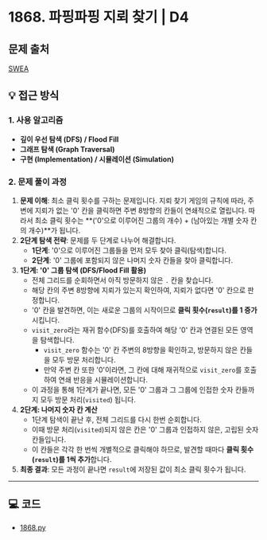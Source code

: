 # 1868. 파핑파핑 지뢰 찾기 | D4

## 문제 출처
[SWEA](https://swexpertacademy.com/main/talk/solvingClub/problemView.do?solveclubId=AZgvQCv6GNXHBIT9&contestProbId=AV5LwsHaD1MDFAXc&probBoxId=AZiiM-4KAVbHBIT9&type=PROBLEM&problemBoxTitle=A%ED%98%95_%EC%B6%94%EC%B2%9C+%ED%95%99%EC%8A%B5+%EC%9E%90%EB%A3%8C&problemBoxCnt=24)

## 💡 접근 방식

### 1. 사용 알고리즘
* **깊이 우선 탐색 (DFS) / Flood Fill**
* **그래프 탐색 (Graph Traversal)**
* **구현 (Implementation) / 시뮬레이션 (Simulation)**

### 2. 문제 풀이 과정
1.  **문제 이해**: 최소 클릭 횟수를 구하는 문제입니다. 지뢰 찾기 게임의 규칙에 따라, 주변에 지뢰가 없는 '0' 칸을 클릭하면 주변 8방향의 칸들이 연쇄적으로 열립니다. 따라서 최소 클릭 횟수는 **('0'으로 이루어진 그룹의 개수) + (남아있는 개별 숫자 칸의 개수)**가 됩니다.
2.  **2단계 탐색 전략**: 문제를 두 단계로 나누어 해결합니다.
    * **1단계**: '0'으로 이루어진 그룹들을 먼저 모두 찾아 클릭(탐색)합니다.
    * **2단계**: '0' 그룹에 포함되지 않은 나머지 숫자 칸들을 찾아 클릭합니다.
3.  **1단계: '0' 그룹 탐색 (DFS/Flood Fill 활용)**
    * 전체 그리드를 순회하면서 아직 방문하지 않은 `.` 칸을 찾습니다.
    * 해당 칸의 주변 8방향에 지뢰가 있는지 확인하여, 지뢰가 없다면 '0' 칸으로 판정합니다.
    * '0' 칸을 발견하면, 이는 새로운 그룹의 시작이므로 **클릭 횟수(`result`)를 1 증가**시킵니다.
    * `visit_zero`라는 재귀 함수(DFS)를 호출하여 해당 '0' 칸과 연결된 모든 영역을 탐색합니다.
        * `visit_zero` 함수는 '0' 칸 주변의 8방향을 확인하고, 방문하지 않은 칸들을 모두 방문 처리합니다.
        * 만약 주변 칸 또한 '0'이라면, 그 칸에 대해 재귀적으로 `visit_zero`를 호출하여 연쇄 반응을 시뮬레이션합니다.
    * 이 과정을 통해 1단계가 끝나면, 모든 '0' 그룹과 그 그룹에 인접한 숫자 칸들까지 모두 방문 처리(`visited`) 됩니다.
4.  **2단계: 나머지 숫자 칸 계산**
    * 1단계 탐색이 끝난 후, 전체 그리드를 다시 한번 순회합니다.
    * 이때 방문 처리(`visited`)되지 않은 칸은 '0' 그룹과 인접하지 않은, 고립된 숫자 칸들입니다.
    * 이 칸들은 각각 한 번씩 개별적으로 클릭해야 하므로, 발견할 때마다 **클릭 횟수(`result`)를 1씩 추가**합니다.
5.  **최종 결과**: 모든 과정이 끝나면 `result`에 저장된 값이 최소 클릭 횟수가 됩니다.


---

## 💻 코드
* [1868.py](1868.py)